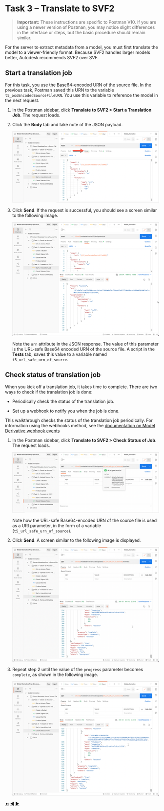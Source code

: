 # Task 3 – Translate to SVF2

> **Important:** These instructions are specific to Postman V10. If you are using a newer version of Postman, you may notice slight differences in the interface or steps, but the basic procedure should remain similar.

For the server to extract metadata from a model, you must first translate the model to a viewer-friendly format. Because SVF2 handles larger models better, Autodesk recommends SVF2 over SVF.

## Start a translation job

For this task, you use the Base64-encoded URN of the source file. In the previous task, Postman saved this URN to the variable `t5_ossEncodedSourceFileURN`. You use this variable to reference the model in the next request.

1. In the Postman sidebar, click **Translate to SVF2 > Start a Translation Job**. The request loads.

2. Click the **Body** tab and take note of the JSON payload.

    ![Create Translation Job JSON Payload](../images/tutorial_05_task_3_start_a_translation_01.png "Create Translation Job JSON Payload")

3. Click **Send**. If the request is successful, you should see a screen similar to the following image.

    ![Successful Submission of Translation Job](../images/tutorial_05_task_3_start_a_translation_02.png "Successful Submission of Translation Job")

    Note the `urn` attribute in the JSON response. The value of this parameter is the URL-safe Base64 encoded URN of the source file. A script in the **Tests** tab, saves this value to a variable named `t5_url_safe_urn_of_source`.

## Check status of translation job

When you kick off a translation job, it takes time to complete. There are two ways to check if the translation job is done:

- Periodically check the status of the translation job.

- Set up a webhook to notify you when the job is done.

This walkthrough checks the status of the translation job periodically. For information using the webhooks method, see the [documentation on Model Derivative webhook events](https://aps.autodesk.com/en/docs/webhooks/v1/reference/events/model_derivative_events)

1. In the Postman sidebar, click **Translate to SVF2 > Check Status of Job**. The request loads.

   ![Check Status of Job](../images/tutorial_05_task_3_check_status_job_01.png "Check Status of Job")

   Note how the URL-safe Base64-encoded URN of the source file is used as a URI parameter, in the form of a variable (`t5_url_safe_urn_of_source`).

2. Click **Send**. A screen similar to the following image is displayed.

   ![Inprogress Job](../images/tutorial_05_task_3_check_status_job_02.png "Inprogress Job")

3. Repeat step 2 until the value of the `progress` parameter becomes `complete`, as shown in the following image.

    ![Successful Job](../images/tutorial_05_task_3_check_status_job_03.png "Successful Job")



[:rewind:](../readme.md "readme.md") [:arrow_backward:](task-2.md "Previous task") [:arrow_forward:](task-4.md "Next task")
